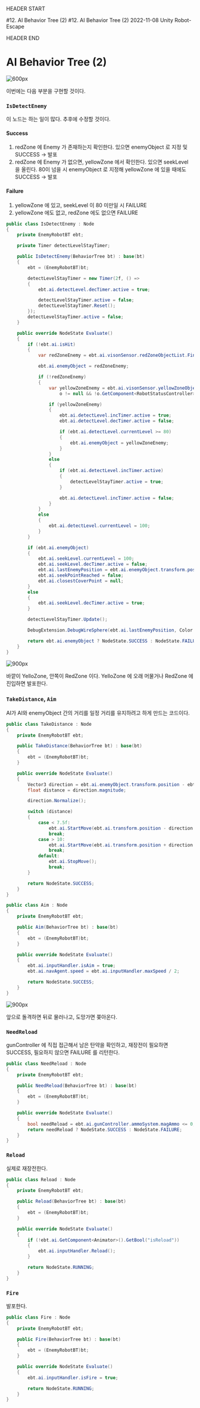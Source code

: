 HEADER START

#12. AI Behavior Tree (2)
#12. AI Behavior Tree (2)
2022-11-08
Unity
Robot-Escape

HEADER END

# AI Behavior Tree (2)

![600px](https://velog.velcdn.com/images/lutca1320/post/a81dac09-2b44-44d9-a040-a951a0fb03cf/image.png)

이번에는 다음 부분을 구현할 것이다.

### `IsDetectEnemy`

이 노드는 하는 일이 많다. 추후에 수정할 것이다.

#### Success

1. redZone 에 Enemy 가 존재하는지 확인한다. 있으면 enemyObject 로 지정 및 SUCCESS -> 발포
2. redZone 에 Enemy 가 없으면, yellowZone 에서 확인한다. 있으면 seekLevel 을 올린다. 80이 넘을 시 enemyObject 로 지정해 yellowZone 에 있을 때에도 SUCCESS -> 발포

#### Failure

1. yellowZone 에 있고, seekLevel 이 80 미만일 시 FAILURE
2. yellowZone 에도 없고, redZone 에도 없으면 FAILURE

```csharp
public class IsDetectEnemy : Node
{
    private EnemyRobotBT ebt;

    private Timer detectLevelStayTimer;

    public IsDetectEnemy(BehaviorTree bt) : base(bt)
    {
        ebt = (EnemyRobotBT)bt;

        detectLevelStayTimer = new Timer(2f, () =>
        {
            ebt.ai.detectLevel.decTimer.active = true;

            detectLevelStayTimer.active = false;
            detectLevelStayTimer.Reset();
        });
        detectLevelStayTimer.active = false;
    }

    public override NodeState Evaluate()
    {
        if (!ebt.ai.isHit)
        {
            var redZoneEnemy = ebt.ai.visonSensor.redZoneObjectList.Find(o => o != null && !o.GetComponent<RobotStatusController>().isDeath && o.name == "Player");

            ebt.ai.enemyObject = redZoneEnemy;

            if (!redZoneEnemy)
            {
                var yellowZoneEnemy = ebt.ai.visonSensor.yellowZoneObjectList.Find(o =>
                    o != null && !o.GetComponent<RobotStatusController>().isDeath && o.name == "Player");

                if (yellowZoneEnemy)
                {
                    ebt.ai.detectLevel.incTimer.active = true;
                    ebt.ai.detectLevel.decTimer.active = false;

                    if (ebt.ai.detectLevel.currentLevel >= 80)
                    {
                        ebt.ai.enemyObject = yellowZoneEnemy;
                    }
                }
                else
                {
                    if (ebt.ai.detectLevel.incTimer.active)
                    {
                        detectLevelStayTimer.active = true;
                    }

                    ebt.ai.detectLevel.incTimer.active = false;
                }
            }
            else
            {
                ebt.ai.detectLevel.currentLevel = 100;
            }
        }

        if (ebt.ai.enemyObject)
        {
            ebt.ai.seekLevel.currentLevel = 100;
            ebt.ai.seekLevel.decTimer.active = false;
            ebt.ai.lastEnemyPosition = ebt.ai.enemyObject.transform.position;
            ebt.ai.seekPointReached = false;
            ebt.ai.closestCoverPoint = null;
        }
        else
        {
            ebt.ai.seekLevel.decTimer.active = true;
        }

        detectLevelStayTimer.Update();

        DebugExtension.DebugWireSphere(ebt.ai.lastEnemyPosition, Color.cyan, 0.5f);

        return ebt.ai.enemyObject ? NodeState.SUCCESS : NodeState.FAILURE;
    }
}
```

![900px](https://velog.velcdn.com/images/lutca1320/post/309438f5-ec92-42a7-8ce5-4aa584081945/image.gif)

바깥이 YelloZone, 안쪽이 RedZone 이다.
YelloZone 에 오래 머물거나 RedZone 에 진입하면 발포한다.

### `TakeDistance`, `Aim`

AI가 AI와 enemyObject 간의 거리를 일정 거리를 유지하려고 하게 만드는 코드이다.

```csharp
public class TakeDistance : Node
{
    private EnemyRobotBT ebt;

    public TakeDistance(BehaviorTree bt) : base(bt)
    {
        ebt = (EnemyRobotBT)bt;
    }

    public override NodeState Evaluate()
    {
        Vector3 direction = ebt.ai.enemyObject.transform.position - ebt.ai.transform.position;
        float distance = direction.magnitude;

        direction.Normalize();

        switch (distance)
        {
            case < 7.5f:
                ebt.ai.StartMove(ebt.ai.transform.position - direction * 5);
                break;
            case > 10:
                ebt.ai.StartMove(ebt.ai.transform.position + direction * 5);
                break;
            default:
                ebt.ai.StopMove();
                break;
        }

        return NodeState.SUCCESS;
    }
}
```

```csharp
public class Aim : Node
{
    private EnemyRobotBT ebt;

    public Aim(BehaviorTree bt) : base(bt)
    {
        ebt = (EnemyRobotBT)bt;
    }

    public override NodeState Evaluate()
    {
        ebt.ai.inputHandler.isAim = true;
        ebt.ai.navAgent.speed = ebt.ai.inputHandler.maxSpeed / 2;

        return NodeState.SUCCESS;
    }
}
```

![900px](https://velog.velcdn.com/images/lutca1320/post/92fc5d00-27e8-45b8-8b20-32945145d706/image.gif)

앞으로 돌격하면 뒤로 물러나고, 도망가면 쫒아온다.

### `NeedReload`

gunController 에 직접 접근해서 남은 탄약을 확인하고,
재장전이 필요하면 SUCCESS, 필요하지 않으면 FAILURE 를 리턴한다.

```csharp
public class NeedReload : Node
{
    private EnemyRobotBT ebt;

    public NeedReload(BehaviorTree bt) : base(bt)
    {
        ebt = (EnemyRobotBT)bt;
    }

    public override NodeState Evaluate()
    {
        bool needReload = ebt.ai.gunController.ammoSystem.magAmmo <= 0;
        return needReload ? NodeState.SUCCESS : NodeState.FAILURE;
    }
}
```

### `Reload`

실제로 재장전한다.

```csharp
public class Reload : Node
{
    private EnemyRobotBT ebt;

    public Reload(BehaviorTree bt) : base(bt)
    {
        ebt = (EnemyRobotBT)bt;
    }

    public override NodeState Evaluate()
    {
        if (!ebt.ai.GetComponent<Animator>().GetBool("isReload"))
        {
            ebt.ai.inputHandler.Reload();
        }

        return NodeState.RUNNING;
    }
}
```

### `Fire`

발포한다.

```csharp
public class Fire : Node
{
    private EnemyRobotBT ebt;

    public Fire(BehaviorTree bt) : base(bt)
    {
        ebt = (EnemyRobotBT)bt;
    }

    public override NodeState Evaluate()
    {
        ebt.ai.inputHandler.isFire = true;

        return NodeState.RUNNING;
    }
}
```
